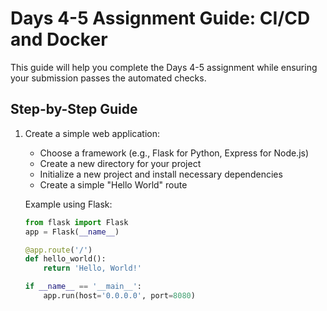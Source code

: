 # Days 4-5 Assignment Guide: CI/CD and Docker

This guide will help you complete the Days 4-5 assignment while ensuring your submission passes the automated checks.

## Step-by-Step Guide

1. Create a simple web application:
   - Choose a framework (e.g., Flask for Python, Express for Node.js)
   - Create a new directory for your project
   - Initialize a new project and install necessary dependencies
   - Create a simple "Hello World" route

   Example using Flask:
   ```python
   from flask import Flask
   app = Flask(__name__)

   @app.route('/')
   def hello_world():
       return 'Hello, World!'

   if __name__ == '__main__':
       app.run(host='0.0.0.0', port=8080)

